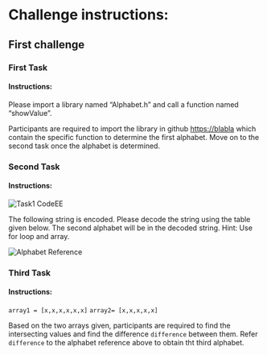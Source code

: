 # Challenge instructions:

## First challenge

### First Task
#### __Instructions:__
Please import a library named “Alphabet.h” and call a function named “showValue”. 

Participants are required to import the library in github <https://blabla> which contain the specific function to determine the first alphabet. Move on to the second task once the alphabet is determined.

### Second Task
#### __Instructions:__
![Task1 CodeEE](https://user-images.githubusercontent.com/63856945/99755412-b4adb780-2b25-11eb-86c9-7bdbe31d069f.png)

The following string is encoded. Please decode the string using the table given below. The second alphabet will be in the decoded string. Hint: Use for loop and array.

![Alphabet Reference](https://user-images.githubusercontent.com/63856945/99754892-5c29ea80-2b24-11eb-8fd1-f14e56c5457d.jpg)


### Third Task
#### __Instructions:__
`array1 = [x,x,x,x,x,x]`
`array2= [x,x,x,x,x]`

Based on the two arrays given, participants are required to find the intersecting values and find the difference `difference` between them. Refer `difference` to the alphabet reference above to obtain tht third alphabet.
